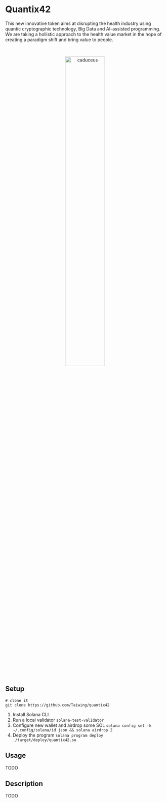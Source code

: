 # Quantix42

This new innovative token aims at disrupting the health industry using quantic
cryptographic technology, Big Data and AI-assisted programming. We are taking a
hollistic approach to the health value market in the hope of creating a paradigm
shift and bring value to people.

<br />
<p align="center">
	<img src="https://github.com/Taiwing/quantix42/blob/master/resources/caduceus.png?raw=true" alt="caduceus" style="width: 50%;" />
</p>

## Setup

```shell
# clone it
git clone https://github.com/Taiwing/quantix42
```

1. Install Solana CLI
2. Run a local validator `solana-test-validator`
3. Configure new wallet and airdrop some SOL `solana config set -k ~/.config/solana/id.json && solana airdrop 2`
4. Deploy the program `solana program deploy ./target/deploy/quantix42.so`

## Usage

TODO

## Description

TODO
